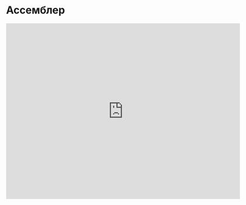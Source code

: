 # Ассемблер
<iframe width="640" height="480" src="https://www.youtube.com/embed/a5P7ZOZftRU?list=PLU-TUGRFxOHhx-ml-r6oXuyCsLNUTeyUg" frameborder="0" allowfullscreen></iframe>
